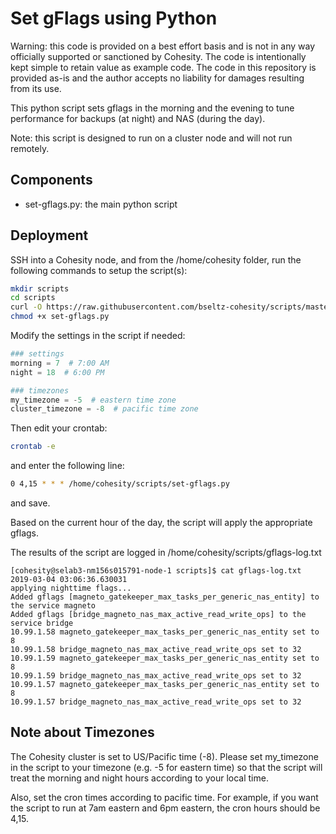# Set gFlags using Python

Warning: this code is provided on a best effort basis and is not in any way officially supported or sanctioned by Cohesity. The code is intentionally kept simple to retain value as example code. The code in this repository is provided as-is and the author accepts no liability for damages resulting from its use.

This python script sets gflags in the morning and the evening to tune performance for backups (at night) and NAS (during the day). 

Note: this script is designed to run on a cluster node and will not run remotely.

## Components

* set-gflags.py: the main python script

## Deployment

SSH into a Cohesity node, and from the /home/cohesity folder, run the following commands to setup the script(s):
```bash
mkdir scripts
cd scripts
curl -O https://raw.githubusercontent.com/bseltz-cohesity/scripts/master/python/set-gflags/set-gflags.py
chmod +x set-gflags.py
```
Modify the settings in the script if needed:
```python
### settings
morning = 7  # 7:00 AM
night = 18  # 6:00 PM

### timezones
my_timezone = -5  # eastern time zone
cluster_timezone = -8  # pacific time zone
```

Then edit your crontab:
```bash
crontab -e
```
and enter the following line:
```bash
0 4,15 * * * /home/cohesity/scripts/set-gflags.py
```
and save.

Based on the current hour of the day, the script will apply the appropriate gflags.

The results of the script are logged in /home/cohesity/scripts/gflags-log.txt
```text
[cohesity@selab3-nm156s015791-node-1 scripts]$ cat gflags-log.txt
2019-03-04 03:06:36.630031
applying nighttime flags...
Added gflags [magneto_gatekeeper_max_tasks_per_generic_nas_entity] to the service magneto
Added gflags [bridge_magneto_nas_max_active_read_write_ops] to the service bridge
10.99.1.58 magneto_gatekeeper_max_tasks_per_generic_nas_entity set to 8
10.99.1.58 bridge_magneto_nas_max_active_read_write_ops set to 32
10.99.1.59 magneto_gatekeeper_max_tasks_per_generic_nas_entity set to 8
10.99.1.59 bridge_magneto_nas_max_active_read_write_ops set to 32
10.99.1.57 magneto_gatekeeper_max_tasks_per_generic_nas_entity set to 8
10.99.1.57 bridge_magneto_nas_max_active_read_write_ops set to 32
```
## Note about Timezones
The Cohesity cluster is set to US/Pacific time (-8). Please set my_timezone in the script to your timezone (e.g. -5 for eastern time) so that the script will treat the morning and night hours according to your local time.

Also, set the cron times according to pacific time. For example, if you want the script to run at 7am eastern and 6pm eastern, the cron hours should be 4,15.



